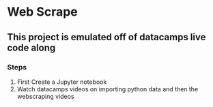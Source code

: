 # Web Scrape

## This project is emulated off of datacamps live code along

### Steps

1. First Create a Jupyter notebook
2. Watch datacamps videos on importing python data and then the webscraping videos
